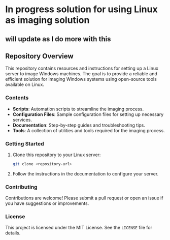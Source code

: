 # In progress solution for using Linux as imaging solution

## will update as I do more with this

## Repository Overview

This repository contains resources and instructions for setting up a Linux server to image Windows machines. The goal is to provide a reliable and efficient solution for imaging Windows systems using open-source tools available on Linux.

### Contents

- **Scripts**: Automation scripts to streamline the imaging process.
- **Configuration Files**: Sample configuration files for setting up necessary services.
- **Documentation**: Step-by-step guides and troubleshooting tips.
- **Tools**: A collection of utilities and tools required for the imaging process.

### Getting Started

1. Clone this repository to your Linux server:
    ```bash
    git clone <repository-url>
    ```
2. Follow the instructions in the documentation to configure your server.

### Contributing

Contributions are welcome! Please submit a pull request or open an issue if you have suggestions or improvements.

### License

This project is licensed under the MIT License. See the `LICENSE` file for details.